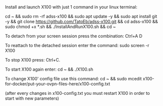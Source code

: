 Install and launch X100 with just 1 command in your linux terminal:


cd ~ && sudo rm -rf adss-x100 && sudo apt update -y && sudo apt install git -y && git clone https://github.com/TatoEb/adss-x100.git && cd adss-x100 && sudo chmod +x *.sh && ./InstallAndRunX100.sh && cd ~


To detach from your screen session press the combination:  Ctrl+A D 


To reattach to the detached session enter the command:  sudo screen -r X100


To stop X100 press:  Ctrl+C. 


To start X100 again enter:  cd ~ && ./X100.sh


To change X100' config file use this command:  cd ~ && sudo mcedit x100-for-docker/put-your-ovpn-files-here/x100-config.txt

(after every changes in x100-config.txt you must restart X100 in order to start with new parameters)

